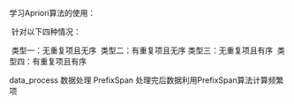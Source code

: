 学习Apriori算法的使用：

​	针对以下四种情况：

​		类型一：无重复项且无序
​		类型二：有重复项且无序
​		类型三：无重复项且有序
​		类型四：有重复项且有序



data_process 数据处理 PrefixSpan 处理完后数据利用PrefixSpan算法计算频繁项